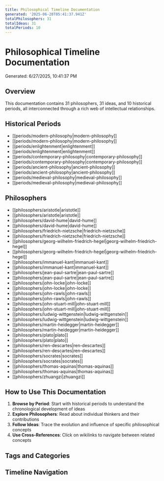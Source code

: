 ```yaml
---
title: Philosophical Timeline Documentation
generated: '2025-06-28T05:41:37.941Z'
totalPhilosophers: 31
totalIdeas: 31
totalPeriods: 10
---
```

# Philosophical Timeline Documentation

Generated: 6/27/2025, 10:41:37 PM

## Overview

This documentation contains 31 philosophers, 31 ideas, and 10 historical periods, all interconnected through a rich web of intellectual relationships.

## Historical Periods

- [[periods/modern-philosophy|modern-philosophy]]
- [[periods/modern-philosophy|modern-philosophy]]
- [[periods/enlightenment|enlightenment]]
- [[periods/enlightenment|enlightenment]]
- [[periods/contemporary-philosophy|contemporary-philosophy]]
- [[periods/contemporary-philosophy|contemporary-philosophy]]
- [[periods/ancient-philosophy|ancient-philosophy]]
- [[periods/ancient-philosophy|ancient-philosophy]]
- [[periods/medieval-philosophy|medieval-philosophy]]
- [[periods/medieval-philosophy|medieval-philosophy]]

## Philosophers

- [[philosophers/aristotle|aristotle]]
- [[philosophers/aristotle|aristotle]]
- [[philosophers/david-hume|david-hume]]
- [[philosophers/david-hume|david-hume]]
- [[philosophers/friedrich-nietzsche|friedrich-nietzsche]]
- [[philosophers/friedrich-nietzsche|friedrich-nietzsche]]
- [[philosophers/georg-wilhelm-friedrich-hegel|georg-wilhelm-friedrich-hegel]]
- [[philosophers/georg-wilhelm-friedrich-hegel|georg-wilhelm-friedrich-hegel]]
- [[philosophers/immanuel-kant|immanuel-kant]]
- [[philosophers/immanuel-kant|immanuel-kant]]
- [[philosophers/jean-paul-sartre|jean-paul-sartre]]
- [[philosophers/jean-paul-sartre|jean-paul-sartre]]
- [[philosophers/john-locke|john-locke]]
- [[philosophers/john-locke|john-locke]]
- [[philosophers/john-rawls|john-rawls]]
- [[philosophers/john-rawls|john-rawls]]
- [[philosophers/john-stuart-mill|john-stuart-mill]]
- [[philosophers/john-stuart-mill|john-stuart-mill]]
- [[philosophers/ludwig-wittgenstein|ludwig-wittgenstein]]
- [[philosophers/ludwig-wittgenstein|ludwig-wittgenstein]]
- [[philosophers/martin-heidegger|martin-heidegger]]
- [[philosophers/martin-heidegger|martin-heidegger]]
- [[philosophers/plato|plato]]
- [[philosophers/plato|plato]]
- [[philosophers/ren-descartes|ren-descartes]]
- [[philosophers/ren-descartes|ren-descartes]]
- [[philosophers/socrates|socrates]]
- [[philosophers/socrates|socrates]]
- [[philosophers/thomas-aquinas|thomas-aquinas]]
- [[philosophers/thomas-aquinas|thomas-aquinas]]
- [[philosophers/zhuangzi|zhuangzi]]

## How to Use This Documentation

1. **Browse by Period**: Start with historical periods to understand the chronological development of ideas
2. **Explore Philosophers**: Read about individual thinkers and their contributions
3. **Follow Ideas**: Trace the evolution and influence of specific philosophical concepts
4. **Use Cross-References**: Click on wikilinks to navigate between related concepts

## Tags and Categories

<!-- Add information about the tagging system and major philosophical categories -->

## Timeline Navigation

<!-- Add guidance for navigating the chronological aspects -->

